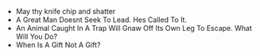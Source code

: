* May thy knife chip and shatter
* A Great Man Doesnt Seek To Lead. Hes Called To It.
* An Animal Caught In A Trap Will Gnaw Off Its Own Leg To Escape. What Will You Do?
* When Is A Gift Not A Gift? 
